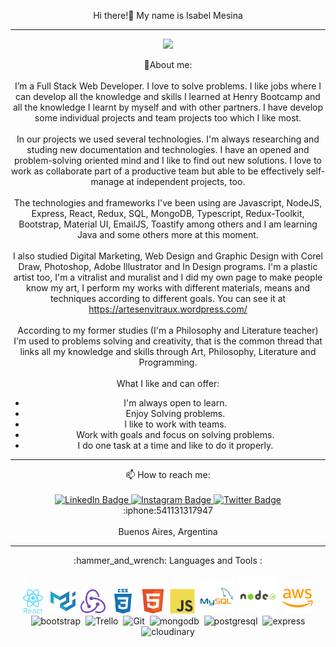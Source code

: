 <div id="header" align="center">
  
Hi there!:raising_hand: 
My name is Isabel Mesina
  <hr></hr>
 <img src="https://media.giphy.com/media/L1R1tvI9svkIWwpVYr/giphy.gif"
</div>


🌱About me:
<br></br>
 I’m a Full Stack Web Developer. I love to solve problems. I like jobs where I can develop all the knowledge and skills I learned at Henry Bootcamp and all the knowledge I learnt by myself and with other partners. I have develop some  individual projects  and team projects too which I like most.
 <br></br>
 In our projects we used several technologies. I'm always researching and studing new documentation and technologies. I have an opened and problem-solving oriented mind and I like to find out new solutions.
  I love to work as collaborate part of a productive team but able to be effectively self-manage at independent projects, too.
  <br></br>
  The technologies and frameworks I've been using are  Javascript, NodeJS, Express, React, Redux, SQL, MongoDB, Typescript, Redux-Toolkit, Bootstrap, Material UI, EmailJS, Toastify among others and I am learning Java and some others more at this moment.
  <br></br>
  I also studied Digital Marketing, Web Design and Graphic Design with Corel Draw, Photoshop, Adobe Illustrator and In Design programs.
  I'm a plastic artist too, I'm a vitralist and muralist and I did my own page to make people know my art, I perform my works with different materials, means and techniques according to different goals. You can see it at https://artesenvitraux.wordpress.com/
  <br></br>
 According to my former studies (I'm a Philosophy and Literature teacher) I'm  used to  problems solving and creativity, that is the common thread that links all my knowledge and skills through Art, Philosophy, Literature and Programming.
 <br></br>
 What I like and can offer:
<ul style= "text-decoration: none">
  <li>I'm always open to learn.</li>
  <li>Enjoy Solving problems.</li>
  <li>I like to work with teams.</li>
  <li>Work with goals and focus on solving problems.</li>
  <li>I do one task at a time and like to do it properly.</li>
</ul>

  <hr></hr>
📫 How to reach me:
<br></br>
<div id="badges">
  <a href="https://www.linkedin.com/in/isabel-mesina/">
    <img src="https://img.shields.io/badge/LinkedIn-blue?style=for-the-badge&logo=linkedin&logoColor=white" alt="LinkedIn Badge"/>
  </a>
  <a href=" https://www.instagram.com/isadisenioweb/">
    <img src="https://img.shields.io/badge/Instagram-red?style=for-the-badge&logo=instagram&logoColor=white" alt="Instagram Badge"/>
  </a>
   <a href="https://twitter.com/isa_mesina">
    <img src="https://img.shields.io/badge/Twitter-blue?style=for-the-badge&logo=twitter&logoColor=white" alt="Twitter Badge"/>
  </a>
  <My art! https://artesenvitraux.wordpress.com/
  <br></br>
 </div>
:iphone:541131317947
<br></br>
Buenos Aires, Argentina
 
 <hr></hr>
 :hammer_and_wrench: Languages and Tools :
 <br></br>
 <div>
   <img src="https://github.com/devicons/devicon/blob/master/icons/react/react-original-wordmark.svg" title="React" alt="React" width="40" height="40"/>&nbsp;
  <img src="https://github.com/devicons/devicon/blob/master/icons/materialui/materialui-original.svg" title="Material UI" alt="Material UI" width="40" height="40"/>&nbsp;
   <img src="https://github.com/devicons/devicon/blob/master/icons/redux/redux-original.svg" title="Redux" alt="Redux " width="40" height="40"/>&nbsp;
  <img src="https://github.com/devicons/devicon/blob/master/icons/css3/css3-plain-wordmark.svg"  title="CSS3" alt="CSS" width="40" height="40"/>&nbsp;
  <img src="https://github.com/devicons/devicon/blob/master/icons/html5/html5-original.svg" title="HTML5" alt="HTML" width="40" height="40"/>&nbsp;
  <img src="https://github.com/devicons/devicon/blob/master/icons/javascript/javascript-original.svg" title="JavaScript" alt="JavaScript" width="40" height="40"/>&nbsp;
  <img src="https://github.com/devicons/devicon/blob/master/icons/mysql/mysql-original-wordmark.svg" title="MySQL"  alt="MySQL" width="55" height="55"/>&nbsp;
  <img src="https://github.com/devicons/devicon/blob/master/icons/nodejs/nodejs-original-wordmark.svg" title="NodeJS" alt="NodeJS" width="60" height="60"/>&nbsp;
  <img src="https://github.com/devicons/devicon/blob/master/icons/amazonwebservices/amazonwebservices-plain-wordmark.svg" title="AWS" alt="AWS" width="50" height="50"/>&nbsp;
 <img src="https://cdn.jsdelivr.net/gh/devicons/devicon/icons/bootstrap/bootstrap-original-wordmark.svg" title="bootstrap" alt="bootstrap" width="40" height="40"/>&nbsp;
 <img src="https://cdn.jsdelivr.net/gh/devicons/devicon/icons/trello/trello-plain.svg" title="Trello" alt="Trello" width="40" height="40"/>&nbsp;
  <img src="https://cdn.jsdelivr.net/gh/devicons/devicon/icons/git/git-original.svg" title="Git" alt="Git" width="45" height="45"/>&nbsp;
 <img src="https://cdn.jsdelivr.net/gh/devicons/devicon/icons/mongodb/mongodb-original.svg" title="mongodb" alt="mongodb" width="40" height="40"/>&nbsp; 
 <img src="https://cdn.jsdelivr.net/gh/devicons/devicon/icons/postgresql/postgresql-original-wordmark.svg" title="postgresql" alt="postgresql" width="40" height="40"/>&nbsp;
<img src="https://cdn.jsdelivr.net/gh/devicons/devicon/icons/express/express-original.svg" title="express" alt="express" width="40" height="40" />
 <img src="https://seekvectorlogo.com/wp-content/uploads/2022/02/cloudinary-vector-logo-2022.png" title="cloudinary" alt="cloudinary" width="40" height="40"/>
</div>



